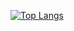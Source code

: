 [![Top Langs](https://github-readme-stats.vercel.app/api/top-langs/?username=hpereira1&layout=compact?theme=transparent)](https://github.com/anuraghazra/github-readme-stats)
